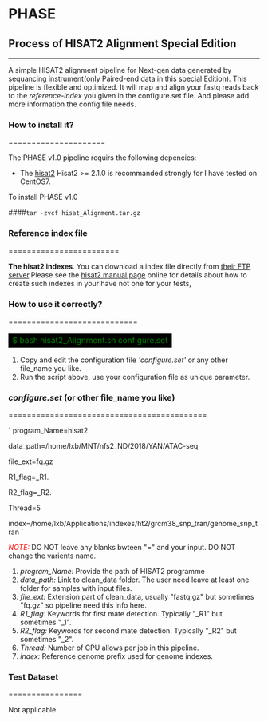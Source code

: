 # PHASE
## Process  of HISAT2 Alignment Special Edition
----
A simple HISAT2 alignment pipeline for Next-gen data generated by sequancing instrument(only Paired-end data in this special Edition). This pipeline is flexible and optimized. It will map and align your fastq reads back to the *reference-index* you given in the configure.set file. And please add more information the config file needs.

### How to install it?
===================== 

The PHASE v1.0 pipeline requirs the following depencies:
   * The <a href="http://ccb.jhu.edu/software/hisat2/index.shtml" target="_blank"> hisat2</a>
Hisat2 >= 2.1.0 is recommanded strongly for I have tested on CentOS7.

To install PHASE v1.0

####`tar -zvcf hisat_Alignment.tar.gz`

### Reference index file
========================

**The hisat2 indexes**. You can download a index file directly from <a href="ftp://ftp.ccb.jhu.edu/pub/infphilo/hisat2/data" traget="_blank">their FTP server</a>.Please see the <a href="http://ccb.jhu.edu/software/hisat2/manual.shtml#getting-started-with-hisat2" target="_blank">hisat2 manual page</a> online for details about how to create such indexes in your have not one for your tests,

### How to use it correctly?
============================

<table><tbody><tr><td bgcolor="black"><font color="green">$ bash hisat2_Alignment.sh configure.set</font></td></tr></table>

1. Copy and edit the configuration file *'configure.set'* or any other file_name you like.
2. Run the script above, use your configuration file as unique parameter.

### *configure.set* (or other file_name you like)
===========================================

`
program_Name=hisat2

data_path=/home/lxb/MNT/nfs2_ND/2018/YAN/ATAC-seq

file_ext=fq.gz

R1_flag=_R1.

R2_flag=_R2.

Thread=5

index=/home/lxb/Applications/indexes/ht2/grcm38_snp_tran/genome_snp_tran
`

*<font color="red">NOTE:</font>* DO NOT leave any blanks bwteen "=" and your input. DO NOT change the varients name.
1. *program_Name:* Provide the path of HISAT2 programme
2. *data_path:* Link to clean_data folder. The user need leave at least one folder for samples with input files.
3. *file_ext:* Extension part of clean_data, usually "fastq.gz" but sometimes "fq.gz" so pipeline need this info here.
4. *R1_flag:* Keywords for first mate detection. Typically "_R1" but sometimes "_1".
4. *R2_flag:* Keywords for second mate detection. Typically "_R2" but sometimes "_2".
5. *Thread:* Number of CPU allows per job in this pipeline.
6. *index:* Reference genome prefix used for genome indexes.

### Test Dataset
================

Not applicable
